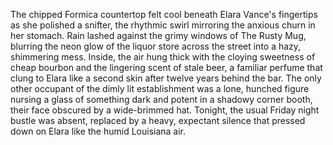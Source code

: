 The chipped Formica countertop felt cool beneath Elara Vance's fingertips as she polished a snifter, the rhythmic swirl mirroring the anxious churn in her stomach.  Rain lashed against the grimy windows of The Rusty Mug, blurring the neon glow of the liquor store across the street into a hazy, shimmering mess.  Inside, the air hung thick with the cloying sweetness of cheap bourbon and the lingering scent of stale beer, a familiar perfume that clung to Elara like a second skin after twelve years behind the bar.  The only other occupant of the dimly lit establishment was a lone, hunched figure nursing a glass of something dark and potent in a shadowy corner booth, their face obscured by a wide-brimmed hat.  Tonight, the usual Friday night bustle was absent, replaced by a heavy, expectant silence that pressed down on Elara like the humid Louisiana air.
